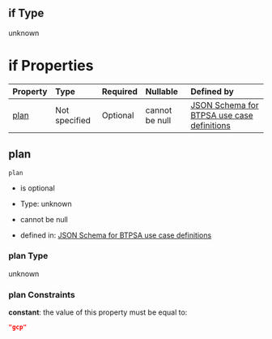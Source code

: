 ## if Type

unknown

# if Properties

| Property      | Type          | Required | Nullable       | Defined by                                                                                                                                                                                                                                |
| :------------ | :------------ | :------- | :------------- | :---------------------------------------------------------------------------------------------------------------------------------------------------------------------------------------------------------------------------------------- |
| [plan](#plan) | Not specified | Optional | cannot be null | [JSON Schema for BTPSA use case definitions](btpsa-usecase-properties-services-items-allof-3-then-allof-1-then-allof-3-if-properties-plan.md "undefined#/properties/services/items/allOf/3/then/allOf/1/then/allOf/3/if/properties/plan") |

## plan



`plan`

*   is optional

*   Type: unknown

*   cannot be null

*   defined in: [JSON Schema for BTPSA use case definitions](btpsa-usecase-properties-services-items-allof-3-then-allof-1-then-allof-3-if-properties-plan.md "undefined#/properties/services/items/allOf/3/then/allOf/1/then/allOf/3/if/properties/plan")

### plan Type

unknown

### plan Constraints

**constant**: the value of this property must be equal to:

```json
"gcp"
```
